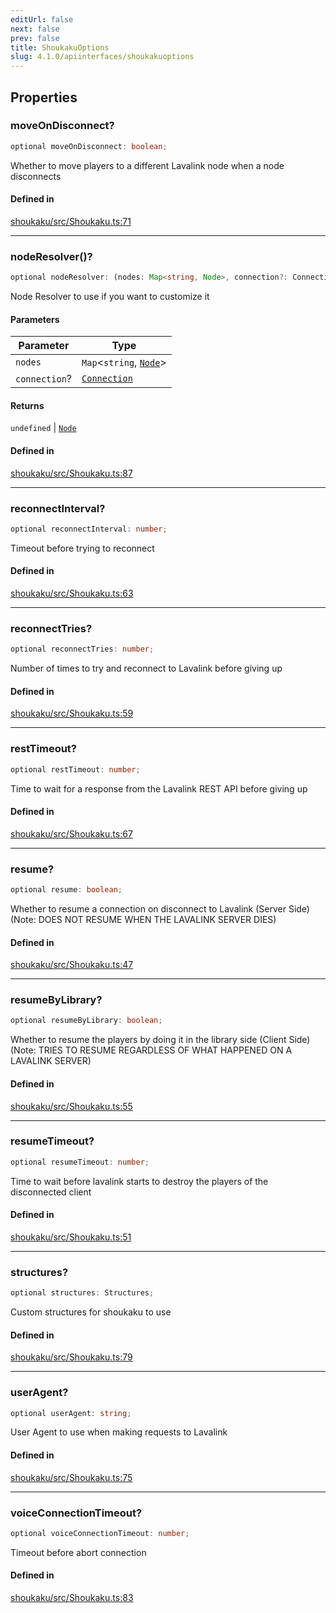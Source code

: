 ```yaml
---
editUrl: false
next: false
prev: false
title: ShoukakuOptions
slug: 4.1.0/apiinterfaces/shoukakuoptions
---
```


## Properties

<a id="moveondisconnect" name="moveondisconnect" />

### moveOnDisconnect?

```ts
optional moveOnDisconnect: boolean;
```

Whether to move players to a different Lavalink node when a node disconnects

#### Defined in

[shoukaku/src/Shoukaku.ts:71](https://github.com/shipgirlproject/shoukaku/blob/30762f5af6c7b4176e69ee96fa39bc204a7cff21/src/Shoukaku.ts#L71)

***

<a id="noderesolver" name="noderesolver" />

### nodeResolver()?

```ts
optional nodeResolver: (nodes: Map<string, Node>, connection?: Connection) => undefined | Node;
```

Node Resolver to use if you want to customize it

#### Parameters

| Parameter | Type |
| ------ | ------ |
| `nodes` | `Map`\<`string`, [`Node`](/4.1.0/api/classes/node/)> |
| `connection`? | [`Connection`](/4.1.0/api/classes/connection/) |

#### Returns

`undefined` | [`Node`](/4.1.0/api/classes/node/)

#### Defined in

[shoukaku/src/Shoukaku.ts:87](https://github.com/shipgirlproject/shoukaku/blob/30762f5af6c7b4176e69ee96fa39bc204a7cff21/src/Shoukaku.ts#L87)

***

<a id="reconnectinterval" name="reconnectinterval" />

### reconnectInterval?

```ts
optional reconnectInterval: number;
```

Timeout before trying to reconnect

#### Defined in

[shoukaku/src/Shoukaku.ts:63](https://github.com/shipgirlproject/shoukaku/blob/30762f5af6c7b4176e69ee96fa39bc204a7cff21/src/Shoukaku.ts#L63)

***

<a id="reconnecttries" name="reconnecttries" />

### reconnectTries?

```ts
optional reconnectTries: number;
```

Number of times to try and reconnect to Lavalink before giving up

#### Defined in

[shoukaku/src/Shoukaku.ts:59](https://github.com/shipgirlproject/shoukaku/blob/30762f5af6c7b4176e69ee96fa39bc204a7cff21/src/Shoukaku.ts#L59)

***

<a id="resttimeout" name="resttimeout" />

### restTimeout?

```ts
optional restTimeout: number;
```

Time to wait for a response from the Lavalink REST API before giving up

#### Defined in

[shoukaku/src/Shoukaku.ts:67](https://github.com/shipgirlproject/shoukaku/blob/30762f5af6c7b4176e69ee96fa39bc204a7cff21/src/Shoukaku.ts#L67)

***

<a id="resume" name="resume" />

### resume?

```ts
optional resume: boolean;
```

Whether to resume a connection on disconnect to Lavalink (Server Side) (Note: DOES NOT RESUME WHEN THE LAVALINK SERVER DIES)

#### Defined in

[shoukaku/src/Shoukaku.ts:47](https://github.com/shipgirlproject/shoukaku/blob/30762f5af6c7b4176e69ee96fa39bc204a7cff21/src/Shoukaku.ts#L47)

***

<a id="resumebylibrary" name="resumebylibrary" />

### resumeByLibrary?

```ts
optional resumeByLibrary: boolean;
```

Whether to resume the players by doing it in the library side (Client Side) (Note: TRIES TO RESUME REGARDLESS OF WHAT HAPPENED ON A LAVALINK SERVER)

#### Defined in

[shoukaku/src/Shoukaku.ts:55](https://github.com/shipgirlproject/shoukaku/blob/30762f5af6c7b4176e69ee96fa39bc204a7cff21/src/Shoukaku.ts#L55)

***

<a id="resumetimeout" name="resumetimeout" />

### resumeTimeout?

```ts
optional resumeTimeout: number;
```

Time to wait before lavalink starts to destroy the players of the disconnected client

#### Defined in

[shoukaku/src/Shoukaku.ts:51](https://github.com/shipgirlproject/shoukaku/blob/30762f5af6c7b4176e69ee96fa39bc204a7cff21/src/Shoukaku.ts#L51)

***

<a id="structures" name="structures" />

### structures?

```ts
optional structures: Structures;
```

Custom structures for shoukaku to use

#### Defined in

[shoukaku/src/Shoukaku.ts:79](https://github.com/shipgirlproject/shoukaku/blob/30762f5af6c7b4176e69ee96fa39bc204a7cff21/src/Shoukaku.ts#L79)

***

<a id="useragent" name="useragent" />

### userAgent?

```ts
optional userAgent: string;
```

User Agent to use when making requests to Lavalink

#### Defined in

[shoukaku/src/Shoukaku.ts:75](https://github.com/shipgirlproject/shoukaku/blob/30762f5af6c7b4176e69ee96fa39bc204a7cff21/src/Shoukaku.ts#L75)

***

<a id="voiceconnectiontimeout" name="voiceconnectiontimeout" />

### voiceConnectionTimeout?

```ts
optional voiceConnectionTimeout: number;
```

Timeout before abort connection

#### Defined in

[shoukaku/src/Shoukaku.ts:83](https://github.com/shipgirlproject/shoukaku/blob/30762f5af6c7b4176e69ee96fa39bc204a7cff21/src/Shoukaku.ts#L83)
